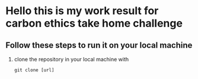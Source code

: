 # Hello this is my work result for carbon ethics take home challenge

## Follow these steps to run it on your local machine
1. clone the repository in your local machine with
   ```
   git clone [url]
   ```
